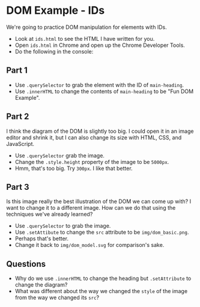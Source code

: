 # DOM Example - IDs

We're going to practice DOM manipulation for elements with IDs.

- Look at `ids.html` to see the HTML I have written for you.
- Open `ids.html` in Chrome and open up the Chrome Developer Tools.
- Do the following in the console:

## Part 1
- Use `.querySelector` to grab the element with the ID of `main-heading`.
- Use `.innerHTML` to change the contents of `main-heading` to be "Fun
  DOM Example".

## Part 2

I think the diagram of the DOM is slightly too big. I could open it in
an image editor and shrink it, but I can also change its size with
HTML, CSS, and JavaScript.

- Use `.querySelector` grab the image.
- Change the `.style.height` property of the image to be `5000px`.
- Hmm, that's too big. Try `300px`.  I like that better.

## Part 3

Is this image really the best illustration of the DOM we can come up
with? I want to change it to a different image.  How can we do that
using the techniques we've already learned?

- Use `.querySelector` to grab the image.
- Use `.setAttibute` to change the `src` attribute to be `img/dom_basic.png`.
- Perhaps that's better.
- Change it back to `img/dom_model.svg` for comparison's sake.

## Questions

- Why do we use `.innerHTML` to change the heading but `.setAttribute`
  to change the diagram?
- What was different about the way we changed the `style` of the image
  from the way we changed its `src`?
